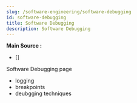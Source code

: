 ```yaml
---
slug: /software-engineering/software-debugging
id: software-debugging
title: Software Debugging
description: Software Debugging
---
```


**Main Source :**

- []

Software Debugging page

- logging
- breakpoints
- deubgging techniques
